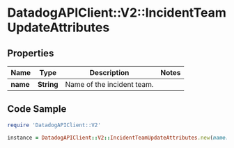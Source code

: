 # DatadogAPIClient::V2::IncidentTeamUpdateAttributes

## Properties

Name | Type | Description | Notes
------------ | ------------- | ------------- | -------------
**name** | **String** | Name of the incident team. | 

## Code Sample

```ruby
require 'DatadogAPIClient::V2'

instance = DatadogAPIClient::V2::IncidentTeamUpdateAttributes.new(name: team name)
```


